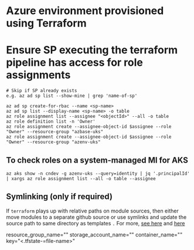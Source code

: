 # Azure environment provisioned using Terraform

# Ensure SP executing the terraform pipeline has access for role assignments

```
# Skip if SP already exists
e.g. az ad sp list --show-mine | grep 'name-of-sp'

az ad sp create-for-rbac --name <sp-name>
az ad sp list --display-name <sp-name> -o table
az role assignment list --assignee "<objectId>" --all -o table
az role definition list -n 'Owner'
az role assignment create --assignee-object-id $assignee --role "Owner" --resource-group "azbase-uks"
az role assignment create --assignee-object-id $assignee --role "Owner" --resource-group "azenv-uks"
```


## To check roles on a system-managed MI for AKS

```
az aks show -n cndev -g azenv-uks --query=identity | jq '.principalId' | xargs az role assignment list --all -o table --assignee
```



## Symlinking (only if required)

If `terraform` plays up with relative paths on module sources, then either move modules to a separate github source or use symlinks and update the source path to same directory as templates `.` For more, [see here](https://stackoverflow.com/a/18791647) and [here](https://github.com/hashicorp/terraform/issues/23333)

resource_group_name="<tfstate-resourcegroup>"
storage_account_name="<tfstate-sg>"
container_name="<container-name>"
key="<.tfstate-=file-name>"

